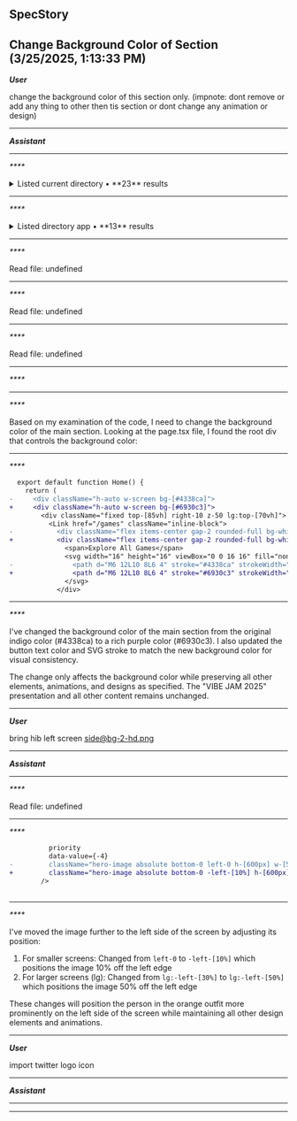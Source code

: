 ## SpecStory

## Change Background Color of Section (3/25/2025, 1:13:33 PM)

_**User**_

change the background color of this section only.
(impnote: dont remove or add any thing to other then tis section or dont change any animation or design)

---

_**Assistant**_



---

_****_

<details>
            <summary>Listed current directory • **23** results</summary>
        
| Name |
|-------|
| 📁 `.git` |
| 📄 `package-lock.json` |
| 📄 `package.json` |
| 📁 `node_modules` |
| 📁 `app` |
| 📄 `vibejaminformation.md` |
| 📄 `.gitignore` |
| 📄 `README.md` |
| 📁 `.next` |
| 📄 `tsconfig.json` |
| 📄 `next-env.d.ts` |
| 📁 `.specstory` |
| 📄 `pnpm-lock.yaml` |
| 📄 `postcss.config.mjs` |
| 📄 `tailwind.config.ts` |
| 📁 `components` |
| 📄 `components.json` |
| 📁 `lib` |
| 📄 `next.config.mjs` |
| 📁 `.husky` |
| 📄 `LICENSE` |
| 📄 `.eslintignore` |
| 📄 `.eslintrc.json` |

</details>

---

_****_

<details>
            <summary>Listed directory app • **13** results</summary>
        
| Name |
|-------|
| 📁 `assets` |
| 📄 `page.tsx` |
| 📄 `layout.tsx` |
| 📁 `games` |
| 📁 `fonts` |
| 📄 `globals.css` |
| 📁 `layouts` |
| 📁 `sections` |
| 📁 `utils` |
| 📁 `components` |
| 📄 `favicon.ico` |
| 📄 `.prettierignore` |
| 📄 `.prettierrc` |

</details>

---

_****_

Read file: undefined

---

_****_

Read file: undefined

---

_****_

Read file: undefined

---

_****_



---

_****_

Based on my examination of the code, I need to change the background color of the main section. Looking at the page.tsx file, I found the root div that controls the background color:

---

_****_

```diff
  export default function Home() {
    return (
-     <div className="h-auto w-screen bg-[#4338ca]">
+     <div className="h-auto w-screen bg-[#6930c3]">
        <div className="fixed top-[85vh] right-10 z-50 lg:top-[70vh]">
          <Link href="/games" className="inline-block">
-           <div className="flex items-center gap-2 rounded-full bg-white px-6 py-3 text-sm font-medium text-[#4338ca] shadow-lg transition-all duration-300 hover:bg-opacity-90 hover:shadow-xl">
+           <div className="flex items-center gap-2 rounded-full bg-white px-6 py-3 text-sm font-medium text-[#6930c3] shadow-lg transition-all duration-300 hover:bg-opacity-90 hover:shadow-xl">
              <span>Explore All Games</span>
              <svg width="16" height="16" viewBox="0 0 16 16" fill="none" xmlns="http://www.w3.org/2000/svg">
-               <path d="M6 12L10 8L6 4" stroke="#4338ca" strokeWidth="2" strokeLinecap="round" strokeLinejoin="round"/>
+               <path d="M6 12L10 8L6 4" stroke="#6930c3" strokeWidth="2" strokeLinecap="round" strokeLinejoin="round"/>
              </svg>
            </div>
```

---

_****_

I've changed the background color of the main section from the original indigo color (#4338ca) to a rich purple color (#6930c3). I also updated the button text color and SVG stroke to match the new background color for visual consistency.

The change only affects the background color while preserving all other elements, animations, and designs as specified. The "VIBE JAM 2025" presentation and all other content remains unchanged.

---

_**User**_

bring hib left screen side@bg-2-hd.png 

---

_**Assistant**_



---

_****_

Read file: undefined

---

_****_

```diff
          priority
          data-value={-4}
-         className="hero-image absolute bottom-0 left-0 h-[600px] w-[500px] object-cover lg:-left-[30%] lg:h-full lg:w-full lg:object-contain"
+         className="hero-image absolute bottom-0 -left-[10%] h-[600px] w-[500px] object-cover lg:-left-[50%] lg:h-full lg:w-full lg:object-contain"
        />
  
```

---

_****_

I've moved the image further to the left side of the screen by adjusting its position:

1. For smaller screens: Changed from `left-0` to `-left-[10%]` which positions the image 10% off the left edge
2. For larger screens (lg): Changed from `lg:-left-[30%]` to `lg:-left-[50%]` which positions the image 50% off the left edge

These changes will position the person in the orange outfit more prominently on the left side of the screen while maintaining all other design elements and animations.

---

_**User**_

import twitter logo icon

---

_**Assistant**_



---



---

